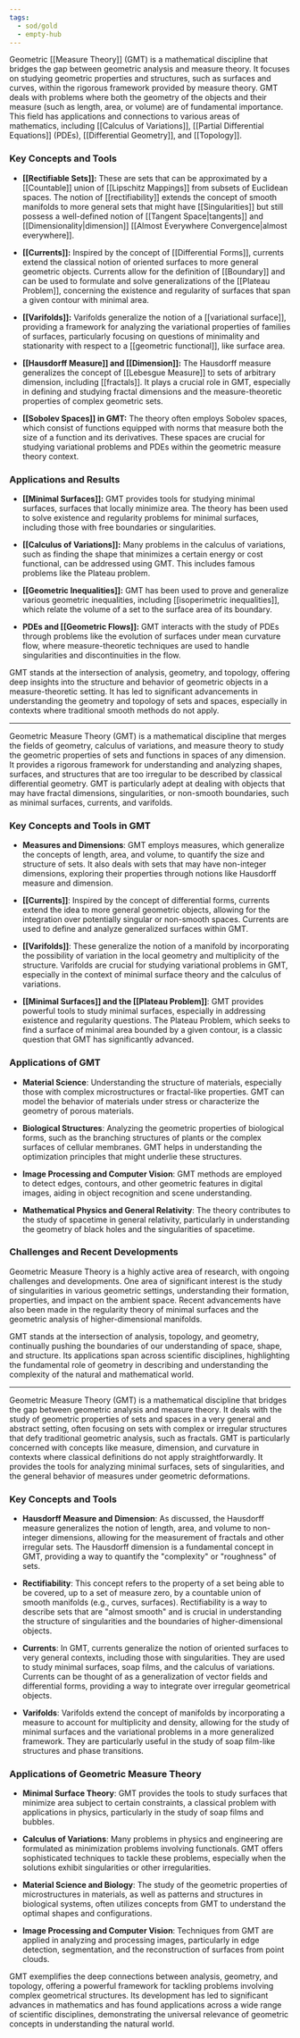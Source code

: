 ```yaml
---
tags:
  - sod/gold
  - empty-hub
---
```

Geometric [[Measure Theory]] (GMT) is a mathematical discipline that bridges the gap between geometric analysis and measure theory. It focuses on studying geometric properties and structures, such as surfaces and curves, within the rigorous framework provided by measure theory. GMT deals with problems where both the geometry of the objects and their measure (such as length, area, or volume) are of fundamental importance. This field has applications and connections to various areas of mathematics, including [[Calculus of Variations]], [[Partial Differential Equations]] (PDEs), [[Differential Geometry]], and [[Topology]].

### Key Concepts and Tools

- **[[Rectifiable Sets]]:** These are sets that can be approximated by a [[Countable]] union of [[Lipschitz Mappings]] from subsets of Euclidean spaces. The notion of [[rectifiability]] extends the concept of smooth manifolds to more general sets that might have [[Singularities]] but still possess a well-defined notion of [[Tangent Space|tangents]] and [[Dimensionality|dimension]] [[Almost Everywhere Convergence|almost everywhere]].

- **[[Currents]]:** Inspired by the concept of [[Differential Forms]], currents extend the classical notion of oriented surfaces to more general geometric objects. Currents allow for the definition of [[Boundary]] and can be used to formulate and solve generalizations of the [[Plateau Problem]], concerning the existence and regularity of surfaces that span a given contour with minimal area.

- **[[Varifolds]]:** Varifolds generalize the notion of a [[variational surface]], providing a framework for analyzing the variational properties of families of surfaces, particularly focusing on questions of minimality and stationarity with respect to a [[geometric functional]], like surface area.

- **[[Hausdorff Measure]] and [[Dimension]]:** The Hausdorff measure generalizes the concept of [[Lebesgue Measure]] to sets of arbitrary dimension, including [[fractals]]. It plays a crucial role in GMT, especially in defining and studying fractal dimensions and the measure-theoretic properties of complex geometric sets.

- **[[Sobolev Spaces]] in GMT:** The theory often employs Sobolev spaces, which consist of functions equipped with norms that measure both the size of a function and its derivatives. These spaces are crucial for studying variational problems and PDEs within the geometric measure theory context.

### Applications and Results

- **[[Minimal Surfaces]]:** GMT provides tools for studying minimal surfaces, surfaces that locally minimize area. The theory has been used to solve existence and regularity problems for minimal surfaces, including those with free boundaries or singularities.

- **[[Calculus of Variations]]:** Many problems in the calculus of variations, such as finding the shape that minimizes a certain energy or cost functional, can be addressed using GMT. This includes famous problems like the Plateau problem.

- **[[Geometric Inequalities]]:** GMT has been used to prove and generalize various geometric inequalities, including [[isoperimetric inequalities]], which relate the volume of a set to the surface area of its boundary.

- **PDEs and [[Geometric Flows]]:** GMT interacts with the study of PDEs through problems like the evolution of surfaces under mean curvature flow, where measure-theoretic techniques are used to handle singularities and discontinuities in the flow.

GMT stands at the intersection of analysis, geometry, and topology, offering deep insights into the structure and behavior of geometric objects in a measure-theoretic setting. It has led to significant advancements in understanding the geometry and topology of sets and spaces, especially in contexts where traditional smooth methods do not apply.

---

Geometric Measure Theory (GMT) is a mathematical discipline that merges the fields of geometry, calculus of variations, and measure theory to study the geometric properties of sets and functions in spaces of any dimension. It provides a rigorous framework for understanding and analyzing shapes, surfaces, and structures that are too irregular to be described by classical differential geometry. GMT is particularly adept at dealing with objects that may have fractal dimensions, singularities, or non-smooth boundaries, such as minimal surfaces, currents, and varifolds.

### Key Concepts and Tools in GMT

- **Measures and Dimensions**: GMT employs measures, which generalize the concepts of length, area, and volume, to quantify the size and structure of sets. It also deals with sets that may have non-integer dimensions, exploring their properties through notions like Hausdorff measure and dimension.

- **[[Currents]]**: Inspired by the concept of differential forms, currents extend the idea to more general geometric objects, allowing for the integration over potentially singular or non-smooth spaces. Currents are used to define and analyze generalized surfaces within GMT.

- **[[Varifolds]]**: These generalize the notion of a manifold by incorporating the possibility of variation in the local geometry and multiplicity of the structure. Varifolds are crucial for studying variational problems in GMT, especially in the context of minimal surface theory and the calculus of variations.

- **[[Minimal Surfaces]] and the [[Plateau Problem]]**: GMT provides powerful tools to study minimal surfaces, especially in addressing existence and regularity questions. The Plateau Problem, which seeks to find a surface of minimal area bounded by a given contour, is a classic question that GMT has significantly advanced.

### Applications of GMT

- **Material Science**: Understanding the structure of materials, especially those with complex microstructures or fractal-like properties. GMT can model the behavior of materials under stress or characterize the geometry of porous materials.

- **Biological Structures**: Analyzing the geometric properties of biological forms, such as the branching structures of plants or the complex surfaces of cellular membranes. GMT helps in understanding the optimization principles that might underlie these structures.

- **Image Processing and Computer Vision**: GMT methods are employed to detect edges, contours, and other geometric features in digital images, aiding in object recognition and scene understanding.

- **Mathematical Physics and General Relativity**: The theory contributes to the study of spacetime in general relativity, particularly in understanding the geometry of black holes and the singularities of spacetime.

### Challenges and Recent Developments

Geometric Measure Theory is a highly active area of research, with ongoing challenges and developments. One area of significant interest is the study of singularities in various geometric settings, understanding their formation, properties, and impact on the ambient space. Recent advancements have also been made in the regularity theory of minimal surfaces and the geometric analysis of higher-dimensional manifolds.

GMT stands at the intersection of analysis, topology, and geometry, continually pushing the boundaries of our understanding of space, shape, and structure. Its applications span across scientific disciplines, highlighting the fundamental role of geometry in describing and understanding the complexity of the natural and mathematical world.

---
Geometric Measure Theory (GMT) is a mathematical discipline that bridges the gap between geometric analysis and measure theory. It deals with the study of geometric properties of sets and spaces in a very general and abstract setting, often focusing on sets with complex or irregular structures that defy traditional geometric analysis, such as fractals. GMT is particularly concerned with concepts like measure, dimension, and curvature in contexts where classical definitions do not apply straightforwardly. It provides the tools for analyzing minimal surfaces, sets of singularities, and the general behavior of measures under geometric deformations.

### Key Concepts and Tools

- **Hausdorff Measure and Dimension**: As discussed, the Hausdorff measure generalizes the notion of length, area, and volume to non-integer dimensions, allowing for the measurement of fractals and other irregular sets. The Hausdorff dimension is a fundamental concept in GMT, providing a way to quantify the "complexity" or "roughness" of sets.

- **Rectifiability**: This concept refers to the property of a set being able to be covered, up to a set of measure zero, by a countable union of smooth manifolds (e.g., curves, surfaces). Rectifiability is a way to describe sets that are "almost smooth" and is crucial in understanding the structure of singularities and the boundaries of higher-dimensional objects.

- **Currents**: In GMT, currents generalize the notion of oriented surfaces to very general contexts, including those with singularities. They are used to study minimal surfaces, soap films, and the calculus of variations. Currents can be thought of as a generalization of vector fields and differential forms, providing a way to integrate over irregular geometrical objects.

- **Varifolds**: Varifolds extend the concept of manifolds by incorporating a measure to account for multiplicity and density, allowing for the study of minimal surfaces and the variational problems in a more generalized framework. They are particularly useful in the study of soap film-like structures and phase transitions.

### Applications of Geometric Measure Theory

- **Minimal Surface Theory**: GMT provides the tools to study surfaces that minimize area subject to certain constraints, a classical problem with applications in physics, particularly in the study of soap films and bubbles.
  
- **Calculus of Variations**: Many problems in physics and engineering are formulated as minimization problems involving functionals. GMT offers sophisticated techniques to tackle these problems, especially when the solutions exhibit singularities or other irregularities.

- **Material Science and Biology**: The study of the geometric properties of microstructures in materials, as well as patterns and structures in biological systems, often utilizes concepts from GMT to understand the optimal shapes and configurations.

- **Image Processing and Computer Vision**: Techniques from GMT are applied in analyzing and processing images, particularly in edge detection, segmentation, and the reconstruction of surfaces from point clouds.

GMT exemplifies the deep connections between analysis, geometry, and topology, offering a powerful framework for tackling problems involving complex geometrical structures. Its development has led to significant advances in mathematics and has found applications across a wide range of scientific disciplines, demonstrating the universal relevance of geometric concepts in understanding the natural world.
